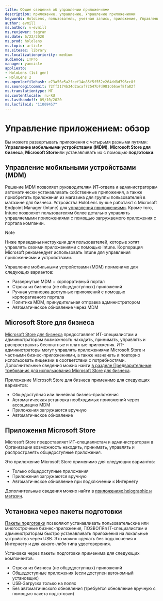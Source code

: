 ```yaml
---
title: Общие сведения об управлении приложениями
description: приложение, управление, Управление приложениями
keywords: HoloLens, пользователь, учетная запись, приложение, Управление приложениями,
author: evmill
ms.author: v-evmill
ms.reviewer: tagran
ms.date: 6/22/2020
ms.prod: hololens
ms.topic: article
ms.sitesec: library
ms.localizationpriority: medium
audience: ITPro
manager: yannisle
appliesto:
- HoloLens (1st gen)
- HoloLens 2
ms.openlocfilehash: e73a56e5a2fcef14e85f5f552e264dd8d796cc8f
ms.sourcegitcommit: 72ff3174b34d2acaf72547b7d981c66aef8fa82f
ms.translationtype: MT
ms.contentlocale: ru-RU
ms.lasthandoff: 09/10/2020
ms.locfileid: "11009457"
---
```

# Управление приложением: обзор

Вы можете развертывать приложения с четырьмя разными путями: **Управление мобильными устройствами (MDM)**, **Microsoft Store для бизнеса**, **Microsoft Store**или устанавливать их с помощью **подготовки**. 

## Управление мобильными устройствами (MDM)

Решение MDM позволяет руководителям ИТ-отдела и администраторам автоматически устанавливать собственные приложения, а также приобретать приложения из магазина для группы пользователей в магазине для бизнеса. Устройства HoloLens лучше работают с Microsoft Endpoint Manager (Intune) для [управления приложениями](app-deploy-intune.md). Кроме того, Intune позволяет пользователям более детально управлять управляемыми приложениями с помощью загружаемого приложения с портала компании.

> [!NOTE] 
> Ниже приведены инструкции для пользователей, которые хотят управлять своими приложениями с помощью Intune. Корпорация Microsoft рекомендует использовать Intune для управления приложениями и устройствами.
    
Управление мобильными устройствами (MDM) применимо для следующих вариантов: 
* Развернутые MDM + корпоративный портал 
* Строка из бизнеса (не общедоступных) приложений
* Ручная установка доступных приложений с помощью корпоративного портала
* Политика MDM, принудительная отправка администратором
* Автоматическое обновление через MDM

## Microsoft Store для бизнеса

[Microsoft Store для бизнеса](app-deploy-store-business.md) предоставляет ИТ-специалистам и администраторам возможность находить, принимать, управлять и распространять бесплатные и платные приложения. ИТ-администраторы могут управлять приложениями Microsoft Store и частными бизнес-приложениями, а также назначать и повторно использовать лицензии в соответствии с потребностями. Дополнительные сведения можно найти [в разделе Предварительные требования для использования Microsoft Store для бизнеса](https://docs.microsoft.com/microsoft-store/prerequisites-microsoft-store-for-business).
    
Приложение Microsoft Store для бизнеса применимо для следующих вариантов: 
* Общедоступная или линейная бизнес-приложения
* Автоматическая установка необходимых приложений через ассоциацию MDM
* Приложения загружаются вручную
* Автоматическое обновление

## Приложения Microsoft Store

Microsoft Store предоставляет ИТ-специалистам и администраторам в Организации возможность находить, принимать, управлять и распространять общедоступные приложения.
    
Это приложение Microsoft Store применимо для следующих вариантов: 
* Только общедоступные приложения
* Приложения загружаются вручную
* Автоматическое обновление при подключении к Интернету

Дополнительные сведения можно найти в [приложениях holographic и магазин](https://docs.microsoft.com/hololens/holographic-store-apps).

## Установка через пакеты подготовки

[Пакеты подготовки](app-deploy-provisioning-package.md) позволяют устанавливать пользовательские или многострочные бизнес-приложения, ПОЗВОЛЯя IT-специалистам и администраторам быстро устанавливать приложения на локальные устройства через USB. Это можно сделать без подключения к Интернету и для какого-либо типа удостоверения.
    
Установка через пакеты подготовки применима для следующих компонентов: 
* Строка из бизнеса (не общедоступных) приложений
* Общедоступные приложения (если доступен автономный установщик)
* USB-Загрузка только на полях
* Без автоматического обновления (требуется обновление вручную с помощью пакета подготовки)
